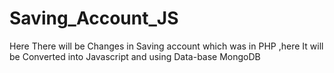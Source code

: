 # Saving_Account_JS
Here There will be Changes in Saving account which was in PHP ,here It will be Converted into Javascript and using Data-base MongoDB
